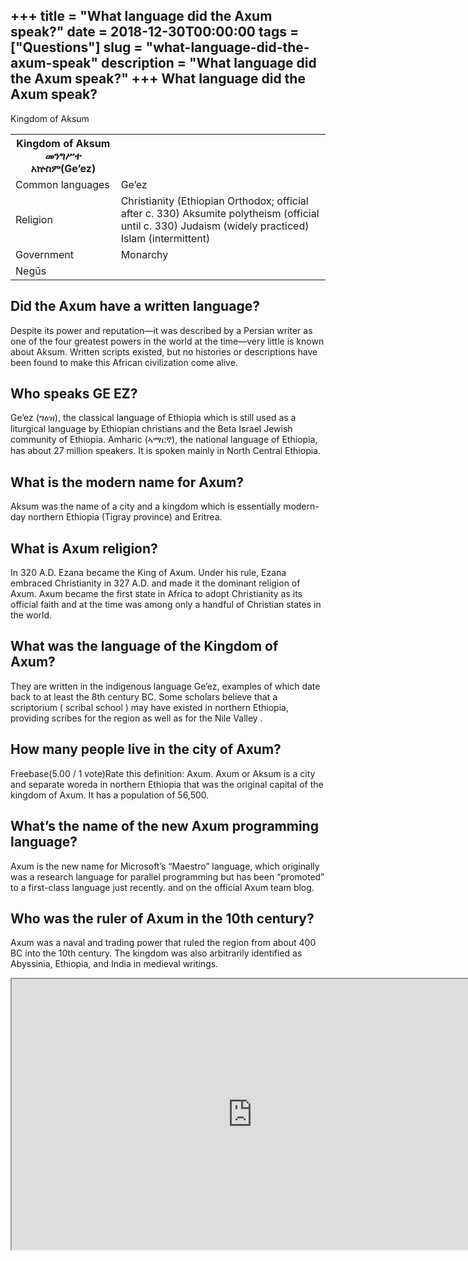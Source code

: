 +++
title = "What language did the Axum speak?"
date = 2018-12-30T00:00:00
tags = ["Questions"]
slug = "what-language-did-the-axum-speak"
description = "What language did the Axum speak?"
+++
What language did the Axum speak?
---------------------------------

Kingdom of Aksum

<table><tr><th>Kingdom of Aksum መንግሥተ አኵስም(Ge’ez)</th></tr><tr><td>Common languages</td><td>Ge’ez</td></tr><tr><td>Religion</td><td>Christianity (Ethiopian Orthodox; official after c. 330) Aksumite polytheism (official until c. 330) Judaism (widely practiced) Islam (intermittent)</td></tr><tr><td>Government</td><td>Monarchy</td></tr><tr><td>Negūs</td><td></td></tr></table>

Did the Axum have a written language?
-------------------------------------

Despite its power and reputation—it was described by a Persian writer as one of the four greatest powers in the world at the time—very little is known about Aksum. Written scripts existed, but no histories or descriptions have been found to make this African civilization come alive.

Who speaks GE EZ?
-----------------

Ge’ez (ግዕዝ), the classical language of Ethiopia which is still used as a liturgical language by Ethiopian christians and the Beta Israel Jewish community of Ethiopia. Amharic (ኣማርኛ), the national language of Ethiopia, has about 27 million speakers. It is spoken mainly in North Central Ethiopia.

What is the modern name for Axum?
---------------------------------

Aksum was the name of a city and a kingdom which is essentially modern-day northern Ethiopia (Tigray province) and Eritrea.

What is Axum religion?
----------------------

In 320 A.D. Ezana became the King of Axum. Under his rule, Ezana embraced Christianity in 327 A.D. and made it the dominant religion of Axum. Axum became the first state in Africa to adopt Christianity as its official faith and at the time was among only a handful of Christian states in the world.

What was the language of the Kingdom of Axum?
---------------------------------------------

They are written in the indigenous language Ge’ez, examples of which date back to at least the 8th century BC. Some scholars believe that a scriptorium ( scribal school ) may have existed in northern Ethiopia, providing scribes for the region as well as for the Nile Valley .

How many people live in the city of Axum?
-----------------------------------------

Freebase(5.00 / 1 vote)Rate this definition: Axum. Axum or Aksum is a city and separate woreda in northern Ethiopia that was the original capital of the kingdom of Axum. It has a population of 56,500.

What’s the name of the new Axum programming language?
-----------------------------------------------------

Axum is the new name for Microsoft’s “Maestro” language, which originally was a research language for parallel programming but has been “promoted” to a first-class language just recently. and on the official Axum team blog.

Who was the ruler of Axum in the 10th century?
----------------------------------------------

Axum was a naval and trading power that ruled the region from about 400 BC into the 10th century. The kingdom was also arbitrarily identified as Abyssinia, Ethiopia, and India in medieval writings.

<iframe allow="accelerometer; autoplay; clipboard-write; encrypted-media; gyroscope; picture-in-picture" allowfullscreen="" class="__youtube_prefs__  epyt-is-override  no-lazyload" data-no-lazy="1" data-origheight="433" data-origwidth="770" data-skipgform_ajax_framebjll="" height="433" id="_ytid_85403" loading="lazy" src="https://www.youtube.com/embed/R2JOI6i042w?enablejsapi=1&autoplay=0&cc_load_policy=0&cc_lang_pref=&iv_load_policy=1&loop=0&modestbranding=0&rel=1&fs=1&playsinline=0&autohide=2&theme=dark&color=red&controls=1&" title="YouTube player" width="770"></iframe>